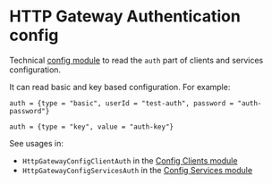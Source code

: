 HTTP Gateway Authentication config
==================================
Technical [config module](../config/) to read the `auth` part of clients and services configuration.

It can read basic and key based configuration.
For example:
```hocon
auth = {type = "basic", userId = "test-auth", password = "auth-password"}
```

```hocon
auth = {type = "key", value = "auth-key"}
```

See usages in:
- `HttpGatewayConfigClientAuth` in the [Config Clients module](../config-clients/)
- `HttpGatewayConfigServicesAuth` in the [Config Services module](../config-services/)
